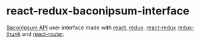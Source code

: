 # react-redux-baconipsum-interface
[BaconIpsum API](https://baconipsum.com/) user interface made with [react](https://github.com/facebook/react), [redux](https://github.com/reactjs/redux), [react-redux](https://github.com/reactjs/react-redux) [redux-thunk](https://github.com/gaearon/redux-thunk) and [react-router](https://github.com/ReactTraining/react-router).